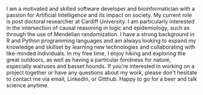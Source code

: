 I am a motivated and skilled software developer and bioinformatician with a passion for Artificial Intelligence and its impact on society. My current role is post doctoral researcher at Cardiff University. I am particularly interested in the intersection of causal reasoning in logic and epidemiology, such as through the use of Mendelian randomization. I have a strong background in R and Python programming languages and am always looking to expand my knowledge and skillset by learning new technologies and collaborating with like-minded individuals. In my free time, I enjoy hiking and exploring the great outdoors, as well as having a particular fondness for nature, especially walruses and basset hounds. If you're interested in working on a project together or have any questions about my work, please don't hesitate to contact me via email, LinkedIn, or Gitthub. Happy to go for a beer and talk science anytime.

<!--
**samwalrus/samwalrus** is a ✨ _special_ ✨ repository because its `README.md` (this file) appears on your GitHub profile.

Here are some ideas to get you started:

- 🔭 I’m currently working on ...
- 🌱 I’m currently learning ...
- 👯 I’m looking to collaborate on ...
- 🤔 I’m looking for help with ...
- 💬 Ask me about ...
- 📫 How to reach me: ...
- 😄 Pronouns: ...
- ⚡ Fun fact: ...
-->
